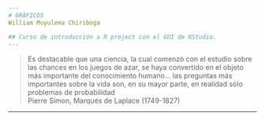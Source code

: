 ```yaml
---
# GRÁFICOS   
William Muyulema Chiriboga

## Curso de introducción a R project con el GUI de RStudio.
---
```

> Es destacable que una ciencia, la cual comenzó con el estudio sobre las chances en los juegos de azar, se haya convertido en el objeto más importante del conocimiento humano… las preguntas más importantes sobre la vida son, en su mayor parte, en realidad sólo problemas de probabilidad   
Pierre Simon, Marqués de Laplace (1749-1827) 
---
